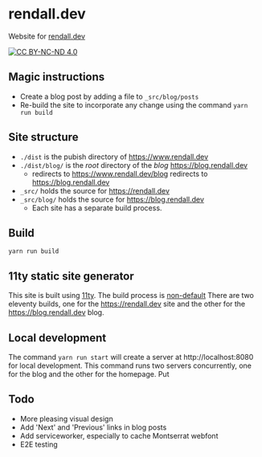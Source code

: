 # rendall.dev

Website for [rendall.dev](https://rendall.dev)

[![CC BY-NC-ND 4.0](https://i.creativecommons.org/l/by-nc-nd/4.0/88x31.png)](https://creativecommons.org/licenses/by-nc-nd/4.0/)

## Magic instructions

- Create a blog post by adding a file to `_src/blog/posts`
- Re-build the site to incorporate any change using the command `yarn run build`

## Site structure

- `./dist` is the pubish directory of <https://www.rendall.dev>
- `./dist/blog/` is the _root_ directory of the _blog_ <https://blog.rendall.dev>
  -  redirects to <https://www.rendall.dev/blog> redirects to <https://blog.rendall.dev>
- `_src/` holds the source for <https://rendall.dev>
- `_src/blog/` holds the source for <https://blog.rendall.dev>
  - Each site has a separate build process.

## Build

`yarn run build`

## 11ty static site generator

This site is built using [11ty](https://11ty.io). The build process is [non-default](https://github.com/11ty/eleventy/issues/342#issuecomment-448224762) There are two eleventy builds, one for the <https://rendall.dev> site and the other for the <https://blog.rendall.dev> blog.

## Local development

The command `yarn run start` will create a server at http://localhost:8080 for local development. This command runs two servers concurrently, one for the blog and the other for the homepage. Put 

## Todo

- More pleasing visual design
- Add 'Next' and 'Previous' links in blog posts
- Add serviceworker, especially to cache Montserrat webfont
- E2E testing
